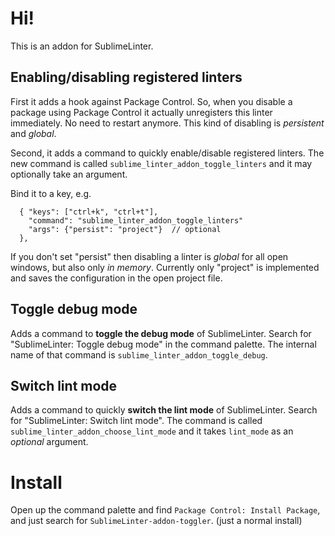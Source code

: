 # Hi!


This is an addon for SublimeLinter. 

## Enabling/disabling registered linters 

First it adds a hook against Package Control. So, when you disable a package using Package Control
it actually unregisters this linter immediately. No need to restart anymore. This kind of disabling
is *persistent* and *global*.

Second, it adds a command to quickly enable/disable registered linters. The new command is called
`sublime_linter_addon_toggle_linters` and it may optionally take an argument.

Bind it to a key, e.g.

```
  { "keys": ["ctrl+k", "ctrl+t"],
    "command": "sublime_linter_addon_toggle_linters"
    "args": {"persist": "project"}  // optional
  },
```

If you don't set "persist" then disabling a linter is *global* for all open windows, but also
only *in memory*.  Currently only "project" is implemented and saves the configuration in the open
project file.

## Toggle debug mode

Adds a command to **toggle the debug mode** of SublimeLinter. Search for "SublimeLinter: Toggle
debug mode" in the command palette. The internal name of that command is
`sublime_linter_addon_toggle_debug`.

## Switch lint mode

Adds a command to quickly **switch the lint mode** of SublimeLinter. Search for "SublimeLinter:
Switch lint mode". The command is called `sublime_linter_addon_choose_lint_mode` and it takes
`lint_mode` as an *optional* argument.

# Install

Open up the command palette and find `Package Control: Install Package`, and just
search for `SublimeLinter-addon-toggler`. (just a normal install)

